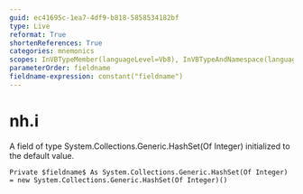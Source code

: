 ```yaml
---
guid: ec41695c-1ea7-4df9-b818-5858534182bf
type: Live
reformat: True
shortenReferences: True
categories: mnemonics
scopes: InVBTypeMember(languageLevel=Vb8), InVBTypeAndNamespace(languageLevel=Vb8)
parameterOrder: fieldname
fieldname-expression: constant("fieldname")
---
```


# nh.i

A field of type System.Collections.Generic.HashSet(Of Integer) initialized to the default value.

```
Private $fieldname$ As System.Collections.Generic.HashSet(Of Integer) = new System.Collections.Generic.HashSet(Of Integer)()
```
